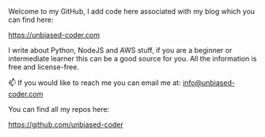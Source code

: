 Welcome to my GitHub, I add code here associated with my blog which you can find here:

https://unbiased-coder.com

I write about Python, NodeJS and AWS stuff, if you are a beginner or intermediate learner this can be a good source for you. All the information is free and license-free.

📫 If you would like to reach me you can email me at: info@unbiased-coder.com

You can find all my repos here:

https://github.com/unbiased-coder

<meta name="google-site-verification" content="yVxfjGkMwWWVP6xgjc9ZNmkLQZmF9xUwn6NMgI-iWs0" />